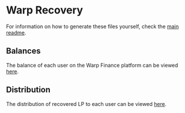 # Warp Recovery

For information on how to generate these files yourself, check the [main readme](../README.md).

## Balances

The balance of each user on the Warp Finance platform can be viewed [here](./balances-11479000.json).

## Distribution

The distribution of recovered LP to each user can be viewed [here](./distribution-11479000.csv).